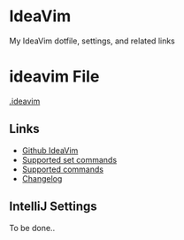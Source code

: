 # IdeaVim
My IdeaVim dotfile, settings, and related links

# ideavim File
[.ideavim](.ideavimrc)

## Links
* [Github IdeaVim](https://github.com/JetBrains/ideavim#ideavim)
* [Supported set commands](https://github.com/JetBrains/ideavim/blob/master/doc/set-commands.md#list-of-supported-set-commands)
* [Supported commands](https://github.com/JetBrains/ideavim/blob/master/src/com/maddyhome/idea/vim/package-info.java)
* [Changelog](https://github.com/JetBrains/ideavim/blob/master/CHANGES.md#the-changelog)

## IntelliJ Settings
To be done..
